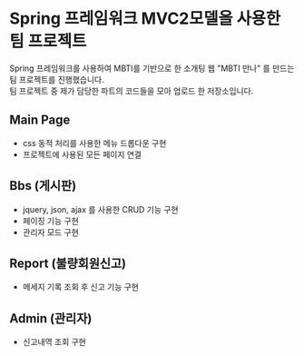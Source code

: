# Spring 프레임워크 MVC2모델을 사용한 팀 프로젝트
Spring 프레임워크를 사용하여 MBTI를 기반으로 한 소개팅 웹 "MBTI 만나" 를 만드는 팀 프로젝트를 진행했습니다.<br>
팀 프로젝트 중 제가 담당한 파트의 코드들을 모아 업로드 한 저장소입니다.

## Main Page
* css 동적 처리를 사용한 메뉴 드롭다운 구현
* 프로젝트에 사용된 모든 페이지 연결

## Bbs (게시판)
* jquery, json, ajax 를 사용한 CRUD 기능 구현
* 페이징 기능 구현
* 관리자 모드 구현

## Report (불량회원신고)
* 메세지 기록 조회 후 신고 기능 구현

## Admin (관리자)
* 신고내역 조회 구현
